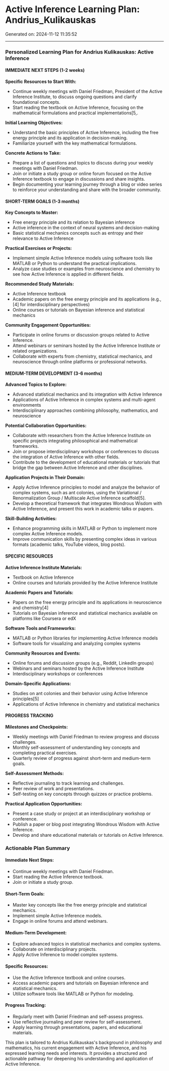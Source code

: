 # Active Inference Learning Plan: Andrius_Kulikauskas

Generated on: 2024-11-12 11:35:52

---

### Personalized Learning Plan for Andrius Kulikauskas: Active Inference

#### IMMEDIATE NEXT STEPS (1-2 weeks)

**Specific Resources to Start With:**
- Continue weekly meetings with Daniel Friedman, President of the Active Inference Institute, to discuss ongoing questions and clarify foundational concepts.
- Start reading the textbook on Active Inference, focusing on the mathematical formulations and practical implementations[5,.

**Initial Learning Objectives:**
- Understand the basic principles of Active Inference, including the free energy principle and its application in decision-making.
- Familiarize yourself with the key mathematical formulations.

**Concrete Actions to Take:**
- Prepare a list of questions and topics to discuss during your weekly meetings with Daniel Friedman.
- Join or initiate a study group or online forum focused on the Active Inference textbook to engage in discussions and share insights.
- Begin documenting your learning journey through a blog or video series to reinforce your understanding and share with the broader community.

#### SHORT-TERM GOALS (1-3 months)

**Key Concepts to Master:**
- Free energy principle and its relation to Bayesian inference
- Active inference in the context of neural systems and decision-making
- Basic statistical mechanics concepts such as entropy and their relevance to Active Inference

**Practical Exercises or Projects:**
- Implement simple Active Inference models using software tools like MATLAB or Python to understand the practical implications.
- Analyze case studies or examples from neuroscience and chemistry to see how Active Inference is applied in different fields.

**Recommended Study Materials:**
- Active Inference textbook
- Academic papers on the free energy principle and its applications (e.g., [4] for interdisciplinary perspectives)
- Online courses or tutorials on Bayesian inference and statistical mechanics

**Community Engagement Opportunities:**
- Participate in online forums or discussion groups related to Active Inference.
- Attend webinars or seminars hosted by the Active Inference Institute or related organizations.
- Collaborate with experts from chemistry, statistical mechanics, and neuroscience through online platforms or professional networks.

#### MEDIUM-TERM DEVELOPMENT (3-6 months)

**Advanced Topics to Explore:**
- Advanced statistical mechanics and its integration with Active Inference
- Applications of Active Inference in complex systems and multi-agent environments
- Interdisciplinary approaches combining philosophy, mathematics, and neuroscience

**Potential Collaboration Opportunities:**
- Collaborate with researchers from the Active Inference Institute on specific projects integrating philosophical and mathematical frameworks.
- Join or propose interdisciplinary workshops or conferences to discuss the integration of Active Inference with other fields.
- Contribute to the development of educational materials or tutorials that bridge the gap between Active Inference and other disciplines.

**Application Projects in Their Domain:**
- Apply Active Inference principles to model and analyze the behavior of complex systems, such as ant colonies, using the Variational / Renormalization Group / Multiscale Active Inference scaffold[5].
- Develop a theoretical framework that integrates Wondrous Wisdom with Active Inference, and present this work in academic talks or papers.

**Skill-Building Activities:**
- Enhance programming skills in MATLAB or Python to implement more complex Active Inference models.
- Improve communication skills by presenting complex ideas in various formats (academic talks, YouTube videos, blog posts).

#### SPECIFIC RESOURCES

**Active Inference Institute Materials:**
- Textbook on Active Inference
- Online courses and tutorials provided by the Active Inference Institute

**Academic Papers and Tutorials:**
- Papers on the free energy principle and its applications in neuroscience and chemistry[4]
- Tutorials on Bayesian inference and statistical mechanics available on platforms like Coursera or edX

**Software Tools and Frameworks:**
- MATLAB or Python libraries for implementing Active Inference models
- Software tools for visualizing and analyzing complex systems

**Community Resources and Events:**
- Online forums and discussion groups (e.g., Reddit, LinkedIn groups)
- Webinars and seminars hosted by the Active Inference Institute
- Interdisciplinary workshops or conferences

**Domain-Specific Applications:**
- Studies on ant colonies and their behavior using Active Inference principles[5]
- Applications of Active Inference in chemistry and statistical mechanics

#### PROGRESS TRACKING

**Milestones and Checkpoints:**
- Weekly meetings with Daniel Friedman to review progress and discuss challenges.
- Monthly self-assessment of understanding key concepts and completing practical exercises.
- Quarterly review of progress against short-term and medium-term goals.

**Self-Assessment Methods:**
- Reflective journaling to track learning and challenges.
- Peer review of work and presentations.
- Self-testing on key concepts through quizzes or practice problems.

**Practical Application Opportunities:**
- Present a case study or project at an interdisciplinary workshop or conference.
- Publish a paper or blog post integrating Wondrous Wisdom with Active Inference.
- Develop and share educational materials or tutorials on Active Inference.

### Actionable Plan Summary

#### Immediate Next Steps:
- Continue weekly meetings with Daniel Friedman.
- Start reading the Active Inference textbook.
- Join or initiate a study group.

#### Short-Term Goals:
- Master key concepts like the free energy principle and statistical mechanics.
- Implement simple Active Inference models.
- Engage in online forums and attend webinars.

#### Medium-Term Development:
- Explore advanced topics in statistical mechanics and complex systems.
- Collaborate on interdisciplinary projects.
- Apply Active Inference to model complex systems.

#### Specific Resources:
- Use the Active Inference textbook and online courses.
- Access academic papers and tutorials on Bayesian inference and statistical mechanics.
- Utilize software tools like MATLAB or Python for modeling.

#### Progress Tracking:
- Regularly meet with Daniel Friedman and self-assess progress.
- Use reflective journaling and peer review for self-assessment.
- Apply learning through presentations, papers, and educational materials.

This plan is tailored to Andrius Kulikauskas's background in philosophy and mathematics, his current engagement with Active Inference, and his expressed learning needs and interests. It provides a structured and actionable pathway for deepening his understanding and application of Active Inference.